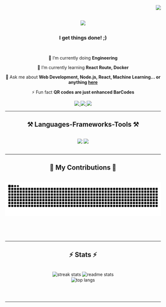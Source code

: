<img align="right" src="https://visitor-badge.laobi.icu/badge?page_id=alowkii.alowkii"/>
<h1 align="center">
    <img src="https://readme-typing-svg.herokuapp.com/?font=Manrope&size=35&center=true&vCenter=true&width=500&height=70&duration=4000&lines=Hi+There!+👋;+I'm+Aalok+Pandit!;" />
</h1>

<h3 align="center">I get things done! ;)</h3>

<br/>

<div align="center">
 
 🔭 I’m currently doing **Engineering**
 
 🌱 I’m currently learning **React Route, Docker**

💬 Ask me about **Web Development, Node.js, React, Machine Learning... or anything [here](https://github.com/alowkii/alowkii/issues)**

⚡ Fun fact **QR codes are just enhanced BarCodes**

 </div>
 
<div align="center"> 
  <a href="mailto:paalok333@gmail.com">
    <img src="https://img.shields.io/badge/Gmail-333333?style=for-the-badge&logo=gmail&logoColor=red" />
  </a>
  <a href="https://www.linkedin.com/in/alowkii/" target="_blank">
    <img src="https://img.shields.io/badge/LinkedIn-0077B5?style=for-the-badge&logo=linkedin&logoColor=white" target="_blank" />
  </a>
  <a href="https://github.com/alowkii?tab=repositories" target="_blank">
     <img src="https://img.shields.io/badge/Repository-FF5722?style=for-the-badge&logo=todoist&logoColor=white" target="_blank" />
  </a>
</div>

 <hr/>
 
<h2 align="center">⚒️ Languages-Frameworks-Tools ⚒️</h2>
<br/>
<div align="center">
    <img src="https://skillicons.dev/icons?i=react,bootstrap,html,css,vscode,github,figma,git,photoshop,illustrator,blender,unity" />
    <img src="https://skillicons.dev/icons?i=nodejs,python,javascript,typescript,express,mongodb,c,cpp,java,nextjs" /><br>
</div>

<br/>
<hr/>

<div align="center">
  <h2>🐍 My Contributions 🐍</h2>
  <br>
  <img alt="snake eating my contributions" src="https://raw.githubusercontent.com/alowkii/alowkii/output/github-contribution-grid-snake-dark.svg" />
  
  <br/><br/><br/>
</div>

<hr/>

<h2 align="center">⚡ Stats ⚡</h2>
<br>
<div align=center>
  <img width=390 src="https://streak-stats.demolab.com/?user=alowkii&count_private=true&theme=react&border_radius=10" alt="streak stats"/>
  <img width=390 src="https://github-readme-stats.vercel.app/api?username=alowkii&show_icons=true&theme=react&rank_icon=github&border_radius=10" alt="readme stats" />
  <br/>
  <img width=325 align="center" src="https://github-readme-stats.vercel.app/api/top-langs/?username=alowkii&hide=Fortran&langs_count=8&layout=compact&theme=react&border_radius=10&size_weight=0.5&count_weight=0.5&exclude_repo=github-readme-stats" alt="top langs" />
</div>

<br/><br/>

<hr/>

<br/>
